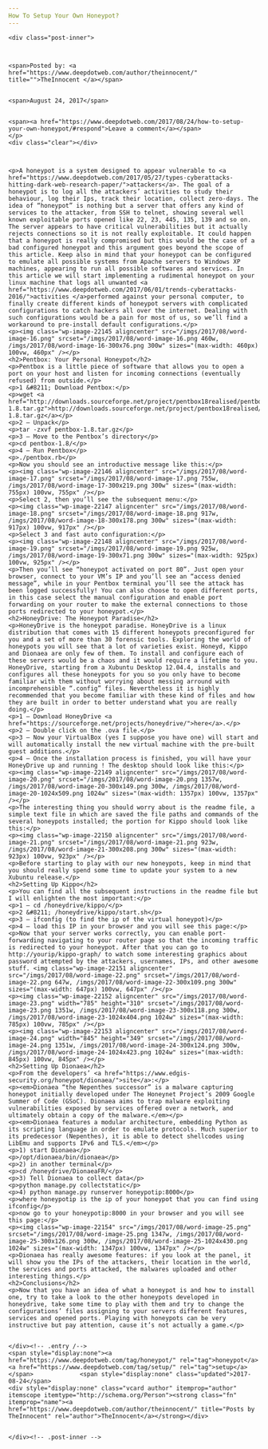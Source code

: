 ```yaml
---
How To Setup Your Own Honeypot?
---
```

<article class="post-listing post-22141 post type-post status-publish format-standard has-post-thumbnail hentry  tag-honeypot tag-setup">
    
    <div class="post-inner">
    
    
        
    <span>Posted by: <a href="https://www.deepdotweb.com/author/theinnocent/" title="">TheInnocent </a></span>
    
    
    <span>August 24, 2017</span>
    
    
    <span><a href="https://www.deepdotweb.com/2017/08/24/how-to-setup-your-own-honeypot/#respond">Leave a comment</a></span>
    </p>
    <div class="clear"></div>
    
    
    
    <p>A honeypot is a system designed to appear vulnerable to <a href="https://www.deepdotweb.com/2017/05/27/types-cyberattacks-hitting-dark-web-research-paper/">attackers</a>. The goal of a honeypot is to log all the attackers’ activities to study their behaviour, log their Ips, track their location, collect zero-days. The idea of “honeypot” is nothing but a server that offers any kind of services to the attacker, from SSH to telnet, showing several well known exploitable ports opened like 22, 23, 445, 135, 139 and so on. The server appears to have critical vulnerabilities but it actually rejects connections so it is not really exploitable. It could happen that a honeypot is really compromised but this would be the case of a bad configured honeypot and this argument goes beyond the scope of this article. Keep also in mind that your honeypot can be configured to emulate all possible systems from Apache servers to Windows XP machines, appearing to run all possible softwares and services. In this article we will start implementing a rudimental honeypot on your linux machine that logs all unwanted <a href="https://www.deepdotweb.com/2017/06/01/trends-cyberattacks-2016/">activities </a>performed against your personal computer, to finally create different kinds of honeypot servers with complicated configurations to catch hackers all over the internet. Dealing with such configurations would be a pain for most of us, so we’ll find a workaround to pre-install default configurations.</p>
    <p><img class="wp-image-22145 aligncenter" src="/imgs/2017/08/word-image-16.png" srcset="/imgs/2017/08/word-image-16.png 460w, /imgs/2017/08/word-image-16-300x76.png 300w" sizes="(max-width: 460px) 100vw, 460px" /></p>
    <h2>Pentbox: Your Personal Honeypot</h2>
    <p>Pentbox is a little piece of software that allows you to open a port on your host and listen for incoming connections (eventually refused) from outside.</p>
    <p>1 &#8211; Download Pentbox:</p>
    <p>wget <a href="http://downloads.sourceforge.net/project/pentbox18realised/pentbox-1.8.tar.gz">http://downloads.sourceforge.net/project/pentbox18realised/pentbox-1.8.tar.gz</a></p>
    <p>2 – Unpack</p>
    <p>tar -zxvf pentbox-1.8.tar.gz</p>
    <p>3 – Move to the Pentbox’s directory</p>
    <p>cd pentbox-1.8/</p>
    <p>4 – Run Pentbox</p>
    <p>./pentbox.rb</p>
    <p>Now you should see an introductive message like this:</p>
    <p><img class="wp-image-22146 aligncenter" src="/imgs/2017/08/word-image-17.png" srcset="/imgs/2017/08/word-image-17.png 755w, /imgs/2017/08/word-image-17-300x219.png 300w" sizes="(max-width: 755px) 100vw, 755px" /></p>
    <p>Select 2, then you’ll see the subsequent menu:</p>
    <p><img class="wp-image-22147 aligncenter" src="/imgs/2017/08/word-image-18.png" srcset="/imgs/2017/08/word-image-18.png 917w, /imgs/2017/08/word-image-18-300x178.png 300w" sizes="(max-width: 917px) 100vw, 917px" /></p>
    <p>Select 3 and fast auto configuration:</p>
    <p><img class="wp-image-22148 aligncenter" src="/imgs/2017/08/word-image-19.png" srcset="/imgs/2017/08/word-image-19.png 925w, /imgs/2017/08/word-image-19-300x71.png 300w" sizes="(max-width: 925px) 100vw, 925px" /></p>
    <p>Then you’ll see “honeypot activated on port 80”. Just open your browser, connect to your VM’s IP and you’ll see an “access denied message”, while in your Pentbox terminal you’ll see the attack has been logged successfully! You can also choose to open different ports, in this case select the manual configuration and enable port forwarding on your router to make the external connections to those ports redirected to your honeypot.</p>
    <h2>HoneyDrive: The Honeypot Paradise</h2>
    <p>HoneyDrive is the honeypot paradise. HoneyDrive is a linux distribution that comes with 15 different honeypots preconfigured for you and a set of more than 30 forensic tools. Exploring the world of honeypots you will see that a lot of varieties exist. Honeyd, Kippo and Dionaea are only few of them. To install and configure each of these servers would be a chaos and it would require a lifetime to you. HoneyDrive, starting from a Xubuntu Desktop 12.04.4, installs and configures all these honeypots for you so you only have to become familiar with them without worrying about messing arround with incomprehensible “.config” files. Nevertheless it is highly recommended that you become familiar with these kind of files and how they are built in order to better understand what you are really doing.</p>
    <p>1 – Download HoneyDrive <a href="https://sourceforge.net/projects/honeydrive/">here</a>.</p>
    <p>2 – Double click on the .ova file.</p>
    <p>3 – Now your VirtualBox (yes I suppose you have one) will start and will automatically install the new virtual machine with the pre-built guest additions.</p>
    <p>4 – Once the installation process is finished, you will have your HoneyDrive up and running ! The desktop should look like this:</p>
    <p><img class="wp-image-22149 aligncenter" src="/imgs/2017/08/word-image-20.png" srcset="/imgs/2017/08/word-image-20.png 1357w, /imgs/2017/08/word-image-20-300x149.png 300w, /imgs/2017/08/word-image-20-1024x509.png 1024w" sizes="(max-width: 1357px) 100vw, 1357px" /></p>
    <p>The interesting thing you should worry about is the readme file, a simple text file in which are saved the file paths and commands of the several honeypots installed; the portion for Kippo should look like this:</p>
    <p><img class="wp-image-22150 aligncenter" src="/imgs/2017/08/word-image-21.png" srcset="/imgs/2017/08/word-image-21.png 923w, /imgs/2017/08/word-image-21-300x208.png 300w" sizes="(max-width: 923px) 100vw, 923px" /></p>
    <p>Before starting to play with our new honeypots, keep in mind that you should really spend some time to update your system to a new Xubuntu release.</p>
    <h2>Setting Up Kippo</h2>
    <p>You can find all the subsequent instructions in the readme file but I will enlighten the most important:</p>
    <p>1 – cd /honeydrive/kippo/</p>
    <p>2 &#8211; /honeydrive/kippo/start.sh</p>
    <p>3 – ifconfig (to find the ip of the virtual honeypot)</p>
    <p>4 – load this IP in your browser and you will see this page:</p>
    <p>Now that your server works correctly, you can enable port-forwarding navigating to your router page so that the incoming traffic is redirected to your honeypot. After that you can go to http://yourip/kippo-graph/ to watch some interesting graphics about password attempted by the attackers, usernames, IPs, and other awesome stuff. <img class="wp-image-22151 aligncenter" src="/imgs/2017/08/word-image-22.png" srcset="/imgs/2017/08/word-image-22.png 647w, /imgs/2017/08/word-image-22-300x109.png 300w" sizes="(max-width: 647px) 100vw, 647px" /></p>
    <p><img class="wp-image-22152 aligncenter" src="/imgs/2017/08/word-image-23.png" width="785" height="310" srcset="/imgs/2017/08/word-image-23.png 1351w, /imgs/2017/08/word-image-23-300x118.png 300w, /imgs/2017/08/word-image-23-1024x404.png 1024w" sizes="(max-width: 785px) 100vw, 785px" /></p>
    <p><img class="wp-image-22153 aligncenter" src="/imgs/2017/08/word-image-24.png" width="845" height="349" srcset="/imgs/2017/08/word-image-24.png 1351w, /imgs/2017/08/word-image-24-300x124.png 300w, /imgs/2017/08/word-image-24-1024x423.png 1024w" sizes="(max-width: 845px) 100vw, 845px" /></p>
    <h2>Setting Up Dionaea</h2>
    <p>From the developers’ <a href="https://www.edgis-security.org/honeypot/dionaea/">site</a>:</p>
    <p><em>Dionaea “the Nepenthes successor” is a malware capturing honeypot initially developed under The Honeynet Project’s 2009 Google Summer of Code (GSoC). Dionaea aims to trap malware exploiting vulnerabilities exposed by services offered over a network, and ultimately obtain a copy of the malware.</em></p>
    <p><em>Dionaea features a modular architecture, embedding Python as its scripting language in order to emulate protocols. Much superior to its predecessor (Nepenthes), it is able to detect shellcodes using LibEmu and supports IPv6 and TLS.</em></p>
    <p>1) start Dionaea</p>
    <p>/opt/dionaea/bin/dionaea</p>
    <p>2) in another terminal</p>
    <p>cd /honeydrive/DionaeaFR/</p>
    <p>3) Tell Dionaea to collect data</p>
    <p>python manage.py collectstatic</p>
    <p>4) python manage.py runserver honeypotip:8000</p>
    <p>where honeypotip is the ip of your honeypot that you can find using ifconfig</p>
    <p>now go to your honeypotip:8000 in your browser and you will see this page:</p>
    <p><img class="wp-image-22154" src="/imgs/2017/08/word-image-25.png" srcset="/imgs/2017/08/word-image-25.png 1347w, /imgs/2017/08/word-image-25-300x126.png 300w, /imgs/2017/08/word-image-25-1024x430.png 1024w" sizes="(max-width: 1347px) 100vw, 1347px" /></p>
    <p>Dionaea has really awesome features: if you look at the panel, it will show you the IPs of the attackers, their location in the world, the services and ports attacked, the malwares uploaded and other interesting things.</p>
    <h2>Conclusions</h2>
    <p>Now that you have an idea of what a honeypot is and how to install one, try to take a look to the other honeypots developed in honeydrive, take some time to play with them and try to change the configurations’ files assigning to your servers different features, services and opened ports. Playing with honeypots can be very instructive but pay attention, cause it’s not actually a game.</p>
    
    
    </div><!-- .entry /-->
    <span style="display:none"><a href="https://www.deepdotweb.com/tag/honeypot/" rel="tag">honeypot</a> <a href="https://www.deepdotweb.com/tag/setup/" rel="tag">setup</a></span>				<span style="display:none" class="updated">2017-08-24</span>
    <div style="display:none" class="vcard author" itemprop="author" itemscope itemtype="http://schema.org/Person"><strong class="fn" itemprop="name"><a href="https://www.deepdotweb.com/author/theinnocent/" title="Posts by TheInnocent" rel="author">TheInnocent</a></strong></div>
    
    
    </div><!-- .post-inner -->
</article><!-- .post-listing -->

